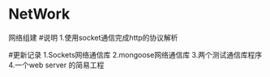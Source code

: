 # NetWork
网络组建
#说明
1.使用socket通信完成http的协议解析

#更新记录
1.Sockets网络通信库
2.mongoose网络通信库
3.两个测试通信库程序
4.一个web server 的简易工程
